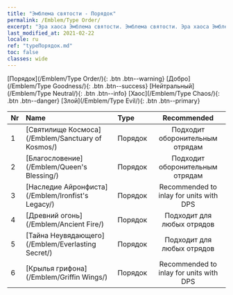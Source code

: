 ```yaml
---
title: "Эмблема святости - Порядок"
permalink: /Emblem/Type Order/
excerpt: "Эра хаоса Эмблема святости. Эмблема святости. Эра хаоса Эмблема святости Порядок. Эра хаоса Порядок"
last_modified_at: 2021-02-22
locale: ru
ref: "typeПорядок.md"
toc: false
classes: wide
---
```


  [Порядок](/Emblem/Type Order/){: .btn .btn--warning}   [Добро](/Emblem/Type Goodness/){: .btn .btn--success}   [Нейтральный](/Emblem/Type Neutral/){: .btn .btn--info}   [Хаос](/Emblem/Type Chaos/){: .btn .btn--danger}   [Злой](/Emblem/Type Evil/){: .btn .btn--primary} 

  |  Nr  |             Name            |    Type    |   Recommended   |
  |:-----|:----------------------------|:-----------|:---------------:|
  | 1 | [Святилище Космоса](/Emblem/Sanctuary of Kosmos/) | Порядок | Подходит оборонительным отрядам | 
  | 2 | [Благословение](/Emblem/Queen's Blessing/) | Порядок | Подходит оборонительным отрядам | 
  | 3 | [Наследие Айронфиста](/Emblem/Ironfist's Legacy/) | Порядок | Recommended to inlay for units with DPS | 
  | 4 | [Древний огонь](/Emblem/Ancient Fire/) | Порядок | Подходит для любых отрядов | 
  | 5 | [Тайна Неувядающего](/Emblem/Everlasting Secret/) | Порядок | Подходит для любых отрядов | 
  | 6 | [Крылья грифона](/Emblem/Griffin Wings/) | Порядок | Recommended to inlay for units with DPS | 
